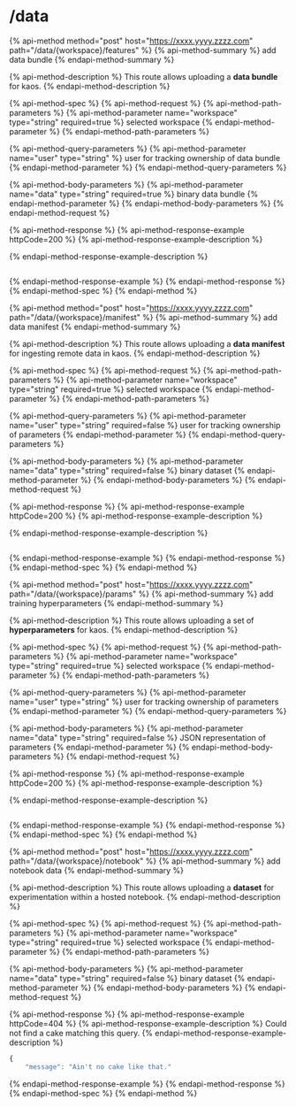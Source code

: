 # /data

{% api-method method="post" host="https://xxxx.yyyy.zzzz.com" path="/data/{workspace}/features" %}
{% api-method-summary %}
add data bundle
{% endapi-method-summary %}

{% api-method-description %}
This route allows uploading a **data bundle** for kaos.
{% endapi-method-description %}

{% api-method-spec %}
{% api-method-request %}
{% api-method-path-parameters %}
{% api-method-parameter name="workspace" type="string" required=true %}
selected workspace
{% endapi-method-parameter %}
{% endapi-method-path-parameters %}

{% api-method-query-parameters %}
{% api-method-parameter name="user" type="string" %}
user for tracking ownership of data bundle
{% endapi-method-parameter %}
{% endapi-method-query-parameters %}

{% api-method-body-parameters %}
{% api-method-parameter name="data" type="string" required=true %}
binary data bundle
{% endapi-method-parameter %}
{% endapi-method-body-parameters %}
{% endapi-method-request %}

{% api-method-response %}
{% api-method-response-example httpCode=200 %}
{% api-method-response-example-description %}

{% endapi-method-response-example-description %}

```text

```
{% endapi-method-response-example %}
{% endapi-method-response %}
{% endapi-method-spec %}
{% endapi-method %}

{% api-method method="post" host="https://xxxx.yyyy.zzzz.com" path="/data/{workspace}/manifest" %}
{% api-method-summary %}
add data manifest
{% endapi-method-summary %}

{% api-method-description %}
This route allows uploading a **data manifest** for ingesting remote data in kaos.
{% endapi-method-description %}

{% api-method-spec %}
{% api-method-request %}
{% api-method-path-parameters %}
{% api-method-parameter name="workspace" type="string" required=true %}
selected workspace
{% endapi-method-parameter %}
{% endapi-method-path-parameters %}

{% api-method-query-parameters %}
{% api-method-parameter name="user" type="string" required=false %}
user for tracking ownership of parameters
{% endapi-method-parameter %}
{% endapi-method-query-parameters %}

{% api-method-body-parameters %}
{% api-method-parameter name="data" type="string" required=false %}
binary dataset
{% endapi-method-parameter %}
{% endapi-method-body-parameters %}
{% endapi-method-request %}

{% api-method-response %}
{% api-method-response-example httpCode=200 %}
{% api-method-response-example-description %}

{% endapi-method-response-example-description %}

```text

```
{% endapi-method-response-example %}
{% endapi-method-response %}
{% endapi-method-spec %}
{% endapi-method %}

{% api-method method="post" host="https://xxxx.yyyy.zzzz.com" path="/data/{workspace}/params" %}
{% api-method-summary %}
add training hyperparameters
{% endapi-method-summary %}

{% api-method-description %}
This route allows uploading a set of **hyperparameters** for kaos.
{% endapi-method-description %}

{% api-method-spec %}
{% api-method-request %}
{% api-method-path-parameters %}
{% api-method-parameter name="workspace" type="string" required=true %}
selected workspace
{% endapi-method-parameter %}
{% endapi-method-path-parameters %}

{% api-method-query-parameters %}
{% api-method-parameter name="user" type="string" %}
user for tracking ownership of parameters
{% endapi-method-parameter %}
{% endapi-method-query-parameters %}

{% api-method-body-parameters %}
{% api-method-parameter name="data" type="string" required=false %}
JSON representation of parameters
{% endapi-method-parameter %}
{% endapi-method-body-parameters %}
{% endapi-method-request %}

{% api-method-response %}
{% api-method-response-example httpCode=200 %}
{% api-method-response-example-description %}

{% endapi-method-response-example-description %}

```text

```
{% endapi-method-response-example %}
{% endapi-method-response %}
{% endapi-method-spec %}
{% endapi-method %}

{% api-method method="post" host="https://xxxx.yyyy.zzzz.com" path="/data/{workspace}/notebook" %}
{% api-method-summary %}
add notebook data
{% endapi-method-summary %}

{% api-method-description %}
This route allows uploading a **dataset** for experimentation within a hosted notebook.
{% endapi-method-description %}

{% api-method-spec %}
{% api-method-request %}
{% api-method-path-parameters %}
{% api-method-parameter name="workspace" type="string" required=true %}
selected workspace
{% endapi-method-parameter %}
{% endapi-method-path-parameters %}

{% api-method-body-parameters %}
{% api-method-parameter name="data" type="string" required=false %}
binary dataset
{% endapi-method-parameter %}
{% endapi-method-body-parameters %}
{% endapi-method-request %}

{% api-method-response %}
{% api-method-response-example httpCode=404 %}
{% api-method-response-example-description %}
Could not find a cake matching this query.
{% endapi-method-response-example-description %}

```javascript
{
    "message": "Ain't no cake like that."
```
{% endapi-method-response-example %}
{% endapi-method-response %}
{% endapi-method-spec %}
{% endapi-method %}

